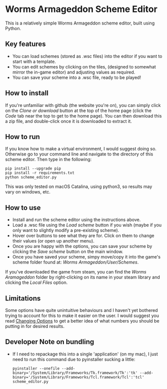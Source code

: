 # Worms Armageddon Scheme Editor
This is a relatively simple Worms Armageddon scheme editor, built using Python.

Key features
------------
- You can load schemes (stored as .wsc files) into the editor if you want to start with a template.
- You can edit schemes by clicking on the tiles, (designed to somewhat mirror the in-game editor) and adjusting values as required.
- You can save your scheme into a .wsc file, ready to be played!

How to install
--------------
If you're unfamiliar with github (the website you're on), you can simply click on the *Clone or download* button at the top of the home page (click the *Code* tab near the top to get to the home page). You can then download this a zip file, and double-click once it is downloaded to extract it. 

How to run
----------
If you know how to make a virtual environment, I would suggest doing so. Otherwise go to your command line and navigate to the directory of this scheme editor. Then type in the following:
```
pip install --upgrade pip
pip install -r requirements.txt
python scheme_editor.py
```
This was only tested on macOS Catalina, using python3, so results may vary on windows, etc.

How to use
----------
- Install and run the scheme editor using the instructions above.
- Load a .wsc file using the *Load scheme* button if you wish (maybe if you only want to slightly modify a pre-existing scheme).
- Hover over buttons to see what they are for. Click on them to change their values (or open up another menu).
- Once you are happy with the options, you can save your scheme by clicking the *Save scheme* button on the main window.
- Once you have saved your scheme, simpy move/copy it into the game's scheme folder found at: *Worms Armageddon/User/Schemes*. 

If you've downloaded the game from steam, you can find the *Worms Aramageddon* folder by right-clicking on its name in your steam library and clicking the *Local Files* option.

Limitations
-----------
Some options have quite unintuitive behaviours and I haven't yet bothered trying to account for this to make it easier on the user. I would suggest you read [Changing Options](docs/Changing%20Options.md) to get a better idea of what numbers you should be putting in for desired results.

Developer Note on bundling
--------------------------
- If I need to repackage this into a single 'application' (on my mac), I just need to run this command due to pyinstaller sucking a little:
    ```
    pyinstaller --onefile --add-binary='/System/Library/Frameworks/Tk.framework/Tk':'tk' --add-binary='/System/Library/Frameworks/Tcl.framework/Tcl':'tcl' scheme_editor.py
    ```
